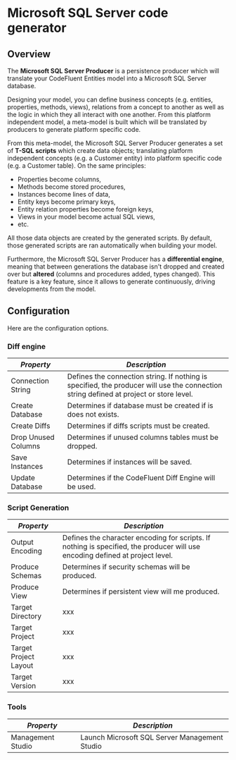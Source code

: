 # Microsoft SQL Server code generator

## Overview 

The **Microsoft SQL Server Producer** is a persistence producer which will translate your CodeFluent Entities model into a Microsoft SQL Server database.

Designing your model, you can define business concepts (e.g. entities, properties, methods, views), relations from a concept to another as well as the logic in which they all interact with one another. From this platform independent model, a meta-model is built which will be translated by producers to generate platform specific code.

From this meta-model, the Microsoft SQL Server Producer generates a set of **T-SQL scripts** which create data objects; translating platform independent concepts (e.g. a Customer entity) into platform specific code (e.g. a Customer table). On the same principles:

* Properties become columns,
* Methods become stored procedures,
* Instances become lines of data,
* Entity keys become primary keys,
* Entity relation properties become foreign keys,
* Views in your model become actual SQL views,
* etc.

All those data objects are created by the generated scripts. By default, those generated scripts are ran automatically when building your model.

Furthermore, the Microsoft SQL Server Producer has a **differential engine**, meaning that between generations the database isn't dropped and created over but **altered** (columns and procedures added, types changed). This feature is a key feature, since it allows to generate continuously, driving developments from the model. 

## Configuration

Here are the configuration options.

### Diff engine

| *Property* | *Description* |
| -- | -- |
| Connection String | Defines the connection string. If nothing is specified, the producer will use the connection string defined at project or store level. |
| Create Database | Determines if database must be created if is does not exists. |
| Create Diffs | Determines if diffs scripts must be created. |
| Drop Unused Columns | Determines if unused columns tables must be dropped. |
| Save Instances | Determines if instances will be saved. |
| Update Database | Determines if the CodeFluent Diff Engine will be used. |

### Script Generation

| *Property* | *Description* |
| -- | -- |
| Output Encoding | Defines the character encoding for scripts. If nothing is specified, the producer will use encoding defined at project level. |
| Produce Schemas | Determines if security schemas will be produced. |
| Produce View | Determines if persistent view will me produced. |
| Target Directory | xxx |
| Target Project | xxx |
| Target Project Layout | xxx |
| Target Version | xxx |

### Tools

| *Property* | *Description* |
| -- | -- |
| Management Studio | Launch Microsoft SQL Server Management Studio |